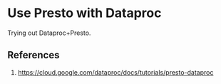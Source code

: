 # Use Presto with Dataproc

Trying out Dataproc+Presto.



## References

1. https://cloud.google.com/dataproc/docs/tutorials/presto-dataproc
